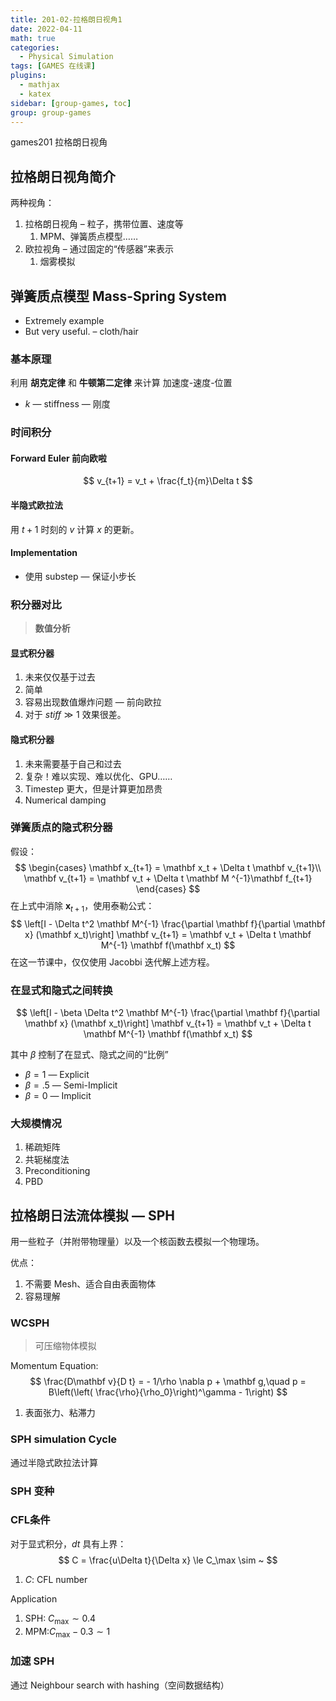 ```yaml
---
title: 201-02-拉格朗日视角1
date: 2022-04-11
math: true
categories:
  - Physical Simulation
tags: [GAMES 在线课]
plugins:
  - mathjax
  - katex
sidebar: [group-games, toc]
group: group-games
---
```


games201 拉格朗日视角

<!--more-->

## 拉格朗日视角简介

两种视角：

1. 拉格朗日视角 – 粒子，携带位置、速度等
   1. MPM、弹簧质点模型……
2. 欧拉视角 – 通过固定的“传感器”来表示
   1. 烟雾模拟

## 弹簧质点模型 Mass-Spring System

- Extremely example
- But very useful. – cloth/hair

### 基本原理

利用 **胡克定律** 和 **牛顿第二定律** 来计算 加速度-速度-位置

- $k$ — stiffness — 刚度

### 时间积分

#### Forward Euler 前向欧啦

$$
v_{t+1} = v_t + \frac{f_t}{m}\Delta t
$$

#### 半隐式欧拉法

用 $t+1$ 时刻的 $v$ 计算 $x$ 的更新。

#### Implementation

- 使用 substep — 保证小步长

### 积分器对比

> **数值分析**

#### 显式积分器

1. 未来仅仅基于过去
2. 简单
3. 容易出现数值爆炸问题 — 前向欧拉
4. 对于 $stiff \gg 1$ 效果很差。

#### 隐式积分器

1. 未来需要基于自己和过去
2. 复杂！难以实现、难以优化、GPU……
3. Timestep 更大，但是计算更加昂贵
4. Numerical damping

### 弹簧质点的隐式积分器

假设：
$$
\begin{cases}
\mathbf x_{t+1} = \mathbf x_t + \Delta t \mathbf v_{t+1}\\
\mathbf v_{t+1} = \mathbf v_t + \Delta t \mathbf M ^{-1}\mathbf f_{t+1}
\end{cases}
$$
在上式中消除 $\mathbf x_{t+1}$，使用泰勒公式：
$$
\left[I - \Delta t^2 \mathbf M^{-1} \frac{\partial \mathbf f}{\partial \mathbf x} (\mathbf x_t)\right] \mathbf v_{t+1} = \mathbf v_t + \Delta t \mathbf M^{-1} \mathbf f(\mathbf x_t)
$$
在这一节课中，仅仅使用 Jacobbi 迭代解上述方程。

### 在显式和隐式之间转换

$$
\left[I - \beta \Delta t^2 \mathbf M^{-1} \frac{\partial \mathbf f}{\partial \mathbf x} (\mathbf x_t)\right] \mathbf v_{t+1} = \mathbf v_t + \Delta t \mathbf M^{-1} \mathbf f(\mathbf x_t)
$$

其中 $\beta$ 控制了在显式、隐式之间的“比例”

- $\beta = 1$ — Explicit
- $\beta = .5$ — Semi-Implicit
- $\beta = 0$ — Implicit

### 大规模情况

1. 稀疏矩阵
2. 共轭梯度法
3. Preconditioning
4. PBD

## 拉格朗日法流体模拟 — SPH

用一些粒子（并附带物理量）以及一个核函数去模拟一个物理场。

优点：

1. 不需要 Mesh、适合自由表面物体
2. 容易理解

### WCSPH

>  可压缩物体模拟

Momentum Equation:
$$
\frac{D\mathbf v}{D t} = - 1/\rho \nabla p + \mathbf g,\quad p = B\left(\left( \frac{\rho}{\rho_0}\right)^\gamma - 1\right)
$$

1. 表面张力、粘滞力

### SPH simulation Cycle

通过半隐式欧拉法计算

### SPH 变种

###  CFL条件

对于显式积分，$dt$ 具有上界：
$$
C = \frac{u\Delta t}{\Delta x} \le C_\max \sim ~
$$

1. $C$: CFL number

Application

1. SPH: $C_\max\sim 0.4$
2. MPM:$C_\max -0.3\sim1$

### 加速 SPH

通过 Neighbour search with hashing（空间数据结构）

